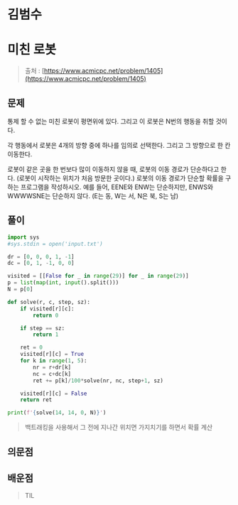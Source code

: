 # 김범수

# 미친 로봇

> 출처 : [https://www.acmicpc.net/problem/1405](https://www.acmicpc.net/problem/1405)
> 

## 문제

통제 할 수 없는 미친 로봇이 평면위에 있다. 그리고 이 로봇은 N번의 행동을 취할 것이다.

각 행동에서 로봇은 4개의 방향 중에 하나를 임의로 선택한다. 그리고 그 방향으로 한 칸 이동한다.

로봇이 같은 곳을 한 번보다 많이 이동하지 않을 때, 로봇의 이동 경로가 단순하다고 한다. (로봇이 시작하는 위치가 처음 방문한 곳이다.) 로봇의 이동 경로가 단순할 확률을 구하는 프로그램을 작성하시오. 예를 들어, EENE와 ENW는 단순하지만, ENWS와 WWWWSNE는 단순하지 않다. (E는 동, W는 서, N은 북, S는 남)

## 풀이

```python
import sys
#sys.stdin = open('input.txt')

dr = [0, 0, 0, 1, -1]
dc = [0, 1, -1, 0, 0]

visited = [[False for _ in range(29)] for _ in range(29)]
p = list(map(int, input().split()))
N = p[0]

def solve(r, c, step, sz):
    if visited[r][c]:
        return 0

    if step == sz:
        return 1

    ret = 0
    visited[r][c] = True
    for k in range(1, 5):
        nr = r+dr[k]
        nc = c+dc[k]
        ret += p[k]/100*solve(nr, nc, step+1, sz)

    visited[r][c] = False
    return ret

print(f'{solve(14, 14, 0, N)}')
```

> 백트래킹을 사용해서 그 전에 지나간 위치면 가지치기를 하면서 확률 계산
> 

## 의문점

## 배운점

> TIL
>